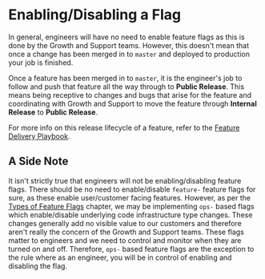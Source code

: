# Enabling/Disabling a Flag

In general, engineers will have no need to enable feature flags as this is done by the Growth and Support teams. However, this doesn't mean that once a change has been merged in to `master` and deployed to production your job is finished.

Once a feature has been merged in to `master`, it is the engineer's job to follow and push that feature all the way through to **Public Release**. This means being receptive to changes and bugs that arise for the feature and coordinating with Growth and Support to move the feature through **Internal Release** to **Public Release**.

For more info on this release lifecycle of a feature, refer to the [Feature Delivery Playbook](https://kayako.gitbooks.io/feature-delivery-playbook/content/feature-release-stages.html).



## A Side Note

It isn't strictly true that engineers will not be enabling/disabling feature flags. There should be no need to enable/disable `feature-` feature flags for sure, as these enable user/customer facing features. However, as per the [Types of Feature Flags](/feature-flags/types-of-feature-flags.md) chapter, we may be implementing `ops-` based flags which enable/disable underlying code infrastructure type changes. These changes generally add no visible value to our customers and therefore aren't really the concern of the Growth and Support teams. These flags matter to engineers and we need to control and monitor when they are turned on and off. Therefore, `ops-` based feature flags are the exception to the rule where as an engineer, you will be in control of enabling and disabling the flag.



